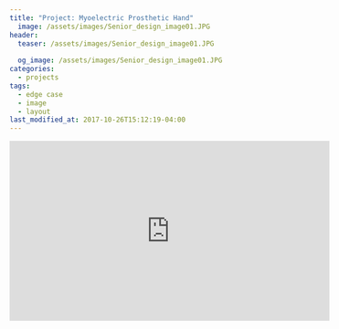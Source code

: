 ```yaml
---
title: "Project: Myoelectric Prosthetic Hand"
  image: /assets/images/Senior_design_image01.JPG
header:
  teaser: /assets/images/Senior_design_image01.JPG
  
  og_image: /assets/images/Senior_design_image01.JPG
categories:
  - projects
tags:
  - edge case
  - image
  - layout
last_modified_at: 2017-10-26T15:12:19-04:00
---
```



<iframe width="560" height="315" src="https://www.youtube.com/embed/vPXiGMrtvIg" frameborder="0" allow="accelerometer; autoplay; clipboard-write; encrypted-media; gyroscope; picture-in-picture" allowfullscreen></iframe>

